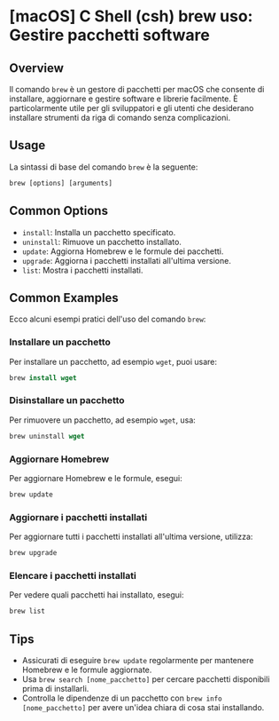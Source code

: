 # [macOS] C Shell (csh) brew uso: Gestire pacchetti software

## Overview
Il comando `brew` è un gestore di pacchetti per macOS che consente di installare, aggiornare e gestire software e librerie facilmente. È particolarmente utile per gli sviluppatori e gli utenti che desiderano installare strumenti da riga di comando senza complicazioni.

## Usage
La sintassi di base del comando `brew` è la seguente:

```csh
brew [options] [arguments]
```

## Common Options
- `install`: Installa un pacchetto specificato.
- `uninstall`: Rimuove un pacchetto installato.
- `update`: Aggiorna Homebrew e le formule dei pacchetti.
- `upgrade`: Aggiorna i pacchetti installati all'ultima versione.
- `list`: Mostra i pacchetti installati.

## Common Examples
Ecco alcuni esempi pratici dell'uso del comando `brew`:

### Installare un pacchetto
Per installare un pacchetto, ad esempio `wget`, puoi usare:

```csh
brew install wget
```

### Disinstallare un pacchetto
Per rimuovere un pacchetto, ad esempio `wget`, usa:

```csh
brew uninstall wget
```

### Aggiornare Homebrew
Per aggiornare Homebrew e le formule, esegui:

```csh
brew update
```

### Aggiornare i pacchetti installati
Per aggiornare tutti i pacchetti installati all'ultima versione, utilizza:

```csh
brew upgrade
```

### Elencare i pacchetti installati
Per vedere quali pacchetti hai installato, esegui:

```csh
brew list
```

## Tips
- Assicurati di eseguire `brew update` regolarmente per mantenere Homebrew e le formule aggiornate.
- Usa `brew search [nome_pacchetto]` per cercare pacchetti disponibili prima di installarli.
- Controlla le dipendenze di un pacchetto con `brew info [nome_pacchetto]` per avere un'idea chiara di cosa stai installando.